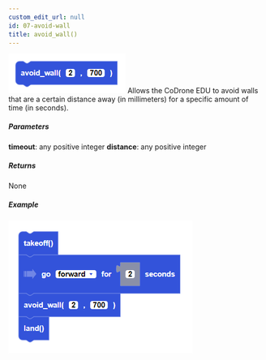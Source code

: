 ```yaml
---
custom_edit_url: null
id: 07-avoid-wall
title: avoid_wall()
---
```


![avoid wall image](avoid_wall.PNG)
Allows the CoDrone EDU to avoid walls that are a certain distance away (in millimeters) for a specific amount of time (in seconds).

##### Parameters
**timeout**: any positive integer
**distance**: any positive integer

##### Returns

None

##### Example

![go at power example](avoid_wall_example.PNG)
